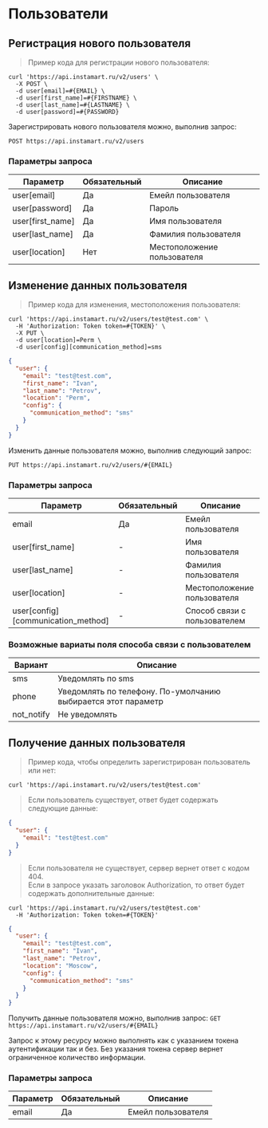 # Пользователи

## Регистрация нового пользователя

> Пример кода для регистрации нового пользователя:

```shell
curl 'https://api.instamart.ru/v2/users' \
  -X POST \
  -d user[email]=#{EMAIL} \
  -d user[first_name]=#{FIRSTNAME} \
  -d user[last_name]=#{LASTNAME} \
  -d user[password]=#{PASSWORD}
```

Зарегистрировать нового пользователя можно, выполнив запрос:

`POST https://api.instamart.ru/v2/users`

### Параметры запроса

Параметр | Обязательный | Описание
--------- | ------- | -----------
user[email] | Да | Емейл пользователя
user[password] | Да | Пароль
user[first_name] | Да | Имя пользователя
user[last_name] | Да | Фамилия пользователя
user[location] | Нет | Местоположение пользователя

## Изменение данных пользователя

> Пример кода для изменения, местоположения пользователя:

```shell
curl 'https://api.instamart.ru/v2/users/test@test.com' \
  -H 'Authorization: Token token=#{TOKEN}' \
  -X PUT \
  -d user[location]=Perm \
  -d user[config][communication_method]=sms
```
```json
{
  "user": {
    "email": "test@test.com",
    "first_name": "Ivan",
    "last_name": "Petrov",
    "location": "Perm",
    "config": {
      "communication_method": "sms"
    }
  }
}
```

Изменить данные пользоватeля можно, выполнив следующий запрос:

`PUT https://api.instamart.ru/v2/users/#{EMAIL}`

### Параметры запроса

Параметр | Обязательный | Описание
--------- | ------- | -----------
email | Да | Емейл пользователя
user[first_name] | - | Имя пользователя
user[last_name] | - | Фамилия пользователя
user[location] | - | Местоположение пользователя
user[config][communication_method] | - | Способ связи с пользователем

### Возможные вариаты поля способа связи с пользователем

Вариант | Описание
--------- | -----------
sms | Уведомлять по sms
phone | Уведомлять по телефону. По-умолчанию выбирается этот параметр
not_notify | Не уведомлять

## Получение данных пользователя

> Пример кода, чтобы определить зарегистрирован пользователь или нет:

```shell
curl 'https://api.instamart.ru/v2/users/test@test.com'
```
> Если пользователь существует, ответ будет содержать следующие данные:

```json
{
  "user": {
    "email": "test@test.com"
  }
}
```

> Если пользователя не существует, сервер вернет ответ с кодом 404.<br>Если в запросе указать заголовок Authorization, то ответ будет содержать дополнительные данные:

```shell
curl 'https://api.instamart.ru/v2/users/test@test.com'
  -H 'Authorization: Token token=#{TOKEN}'
```

```json
{
  "user": {
    "email": "test@test.com",
    "first_name": "Ivan",
    "last_name": "Petrov",
    "location": "Moscow",
    "config": {
      "communication_method": "sms"
    }
  }
}
```

Получить данные пользователя можно, выполнив запрос:
`GET https://api.instamart.ru/v2/users/#{EMAIL}`

Запрос к этому ресурсу можно выполнять как с указанием токена аутентификации так и без. Без указания токена сервер вернет ограниченное количество информации.

### Параметры запроса

Параметр | Обязательный | Описание
--------- | ------- | -----------
email | Да | Емейл пользователя
